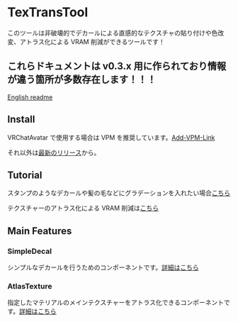 # TexTransTool

このツールは非破壊的でデカールによる直感的なテクスチャの貼り付けや色改変、アトラス化による VRAM 削減ができるツールです！

## **これらドキュメントは v0.3.x 用に作られており情報が違う箇所が多数存在します！！！**

[English readme](README_EN.md)

## Install

VRChatAvatar で使用する場合は VPM を推奨しています。[Add-VPM-Link](https://vpm.rs64.net/add-repo)

それ以外は[最新のリリース](https://github.com/SASIKI-64892/TexTransTool/releases/latest)から。

## Tutorial

スタンプのようなデカールや髪の毛などにグラデーションを入れたい場合[こちら](Manual/JP/SimpleDecal.md)

テクスチャーのアトラス化による VRAM 削減は[こちら](Manual/JP/AtlasTexture.md)

## Main Features

### SimpleDecal

シンプルなデカールを行うためのコンポーネントです。[詳細はこちら](Manual/JP/SimpleDecal.md)

### AtlasTexture

指定したマテリアルのメインテクスチャーをアトラス化できるコンポーネントです。[詳細はこちら](Manual/JP/AtlasTexture.md)
